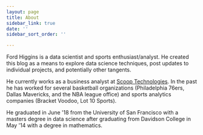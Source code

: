 ```yaml
---
layout: page
title: About
sidebar_link: true
date: ''
sidebar_sort_order: ''

---
```

Ford Higgins is a data scientist and sports enthusiast/analyst. He created this blog as a means to explore data science techniques, post updates to individual projects, and potentially other tangents.

He currently works as a business analyst at [Scoop Technologies](takescoop.com). In the past he has worked for several basketball organizations (Philadelphia 76ers, Dallas Mavericks, and the NBA league office) and sports analytics companies (Bracket Voodoo, Lot 10 Sports).

He graduated in June '18 from the University of San Francisco with a masters degree in data science after graduating from Davidson College in May '14 with a degree in mathematics.